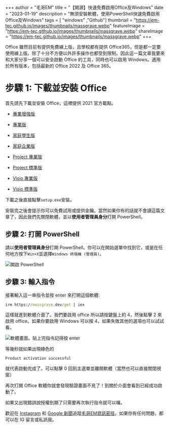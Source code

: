 +++
author = "毛哥EM"
title = "【開源】快速免費啟用Office及Windows"
date = "2023-01-19"
description = "無須安裝軟體，使用PowerShell快速免費啟用Office及Windows"
tags = [ "windows" ,"Github"]
thumbnail = "https://em-tec.github.io/images/thumbnails/massgrave.webp"
featureImage = "https://em-tec.github.io/images/thumbnails/massgrave.webp"
shareImage = "https://em-tec.github.io/images/thumbnails/massgrave.webp"
+++

<!-- @format -->

Office 雖然目前有提供免費線上版，且學校都有提供 Office365，但是都一定要使用線上版。除了十分不方便以外許多操作也都受到限制。因此這一篇文章我要來和大家分享一個可以安全啟動 Office 的工具，同時也可以啟用 Windows。適用於所有版本，包括最新的 Office 2022 及 Office 365。

<!--more-->

# 步驟 1: 下載並安裝 Office

首先請先下載並安裝 Office，這裡提供 2021 官方載點。

-   [專業增強版](https://officecdn.microsoft.com/pr/492350f6-3a01-4f97-b9c0-c7c6ddf67d60/media/zh-tw/ProPlus2021Retail.img)

-   [專業版](https://officecdn.microsoft.com/pr/492350f6-3a01-4f97-b9c0-c7c6ddf67d60/media/zh-tw/Professional2021Retail.img)
-   [家庭學生版](https://officecdn.microsoft.com/pr/492350f6-3a01-4f97-b9c0-c7c6ddf67d60/media/zh-tw/HomeStudent2021Retail.img)
-   [家庭企業版](https://officecdn.microsoft.com/pr/492350f6-3a01-4f97-b9c0-c7c6ddf67d60/media/zh-tw/HomeBusiness2021Retail.img)

-   [Project 專業版](https://officecdn.microsoft.com/pr/492350f6-3a01-4f97-b9c0-c7c6ddf67d60/media/zh-tw/ProjectPro2021Retail.img)

-   [Project 標準版](https://officecdn.microsoft.com/pr/492350f6-3a01-4f97-b9c0-c7c6ddf67d60/media/zh-tw/ProjectStd2021Retail.img)

-   [Visio 專業版](https://officecdn.microsoft.com/pr/492350f6-3a01-4f97-b9c0-c7c6ddf67d60/media/zh-tw/VisioPro2021Retail.img)

-   [Visio 標準版](https://officecdn.microsoft.com/pr/492350f6-3a01-4f97-b9c0-c7c6ddf67d60/media/zh-tw/VisioStd2021Retail.img)

下載之後直接點擊`setup.exe`安裝。

安裝完之後會提示你可以免費試用或提供金鑰。當然如果你有的話就不會讀這篇文章了，因此我們先關閉軟體，並以**使用者管理員身分**打開 PowerShell。

## 步驟 2: 打開 PowerShell

請以**使用者管理員身分**打開 PowerShell。你可以在開始選單中找到它，或是在任何地方按下`Win+X`並選擇`Windows 終端機 (管理員)`。

![開啟 PowerShell](https://EM-Tec.github.io/images/open-powershell.webp)

## 步驟 3: 輸入指令

接著輸入這一串指令並按 enter 來打開這個軟體:

```bat
irm https://massgrave.dev/get | iex
```

這樣就進到軟體介面了。我們要啟用 office 所以請按鍵盤上的 4，然後點擊 2 來啟用 office。如果你要啟用 Windows 可以按 4，如果失敗其他的選項也可以試試看。

![軟體畫面。貼上完指令記得按 enter](https://EM-Tec.github.io/images/massgrave.webp)

等幾秒就如果出現綠色的

`Product activation successful`

就代表啟動完成了。可以點擊 0 回到主選單並離開軟體（當然也可以直接關閉視窗）

再次打開 Office 軟體你就會發現驗證畫面不見了！到關於介面會看到已經成功啟動了。

如果又出現錯誤說授權到期了只需要再次執行指令就可以囉。

歡迎在 [Instagram](https://www.instagram.com/em.tec.blog) 和 [Google 新聞](https://news.google.com/publications/CAAqBwgKMKXLvgswsubVAw?ceid=TW:zh-Hant&oc=3)追蹤[毛哥EM資訊密技](https://em-tec.github.io/)。如果你有任何問題，都可以在 IG 留言或私訊我。